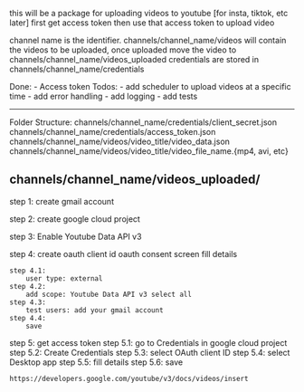 this will be a package for uploading videos to youtube [for insta, tiktok, etc later]
first get access token
then use that access token to upload video

channel name is the identifier.
channels/channel_name/videos will contain the videos to be uploaded, once uploaded move the video to channels/channel_name/videos_uploaded
credentials are stored in channels/channel_name/credentials

Done:
    - Access token 
Todos:
    - add scheduler to upload videos at a specific time
    - add error handling
    - add logging
    - add tests

--------------------------------
Folder Structure:
channels/channel_name/credentials/client_secret.json
channels/channel_name/credentials/access_token.json
channels/channel_name/videos/video_title/video_data.json
channels/channel_name/videos/video_title/video_file_name.{mp4, avi, etc}

channels/channel_name/videos_uploaded/
--------------------------------

step 1:
create gmail account

step 2:
create google cloud project

step 3:
Enable Youtube Data API v3

step 4:
    create oauth client id
    oauth consent screen
    fill details
    
    step 4.1:
        user type: external
    step 4.2:
        add scope: Youtube Data API v3 select all
    step 4.3:
        test users: add your gmail account
    step 4.4:
        save

step 5:
    get access token
        step 5.1: 
            go to Credentials in google cloud project
        step 5.2:
            Create Credentials
        step 5.3:
            select OAuth client ID
        step 5.4:
            select Desktop app
        step 5.5:
            fill details
        step 5.6:
            save


    https://developers.google.com/youtube/v3/docs/videos/insert

